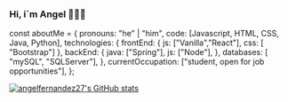 ### Hi, i´m Angel 👨‍💻👋

const aboutMe = {
   pronouns: "he" | "him",
   code: [Javascript, HTML, CSS, Java, Python],
   technologies: {
      frontEnd: {
         js: ["Vanilla","React"],
         css: [ "Bootstrap"]
      },
      backEnd: {
         java: ["Spring"],
         js: ["Node"],
      },
      databases: [ "mySQL", "SQLServer"],
   },
   currentOccupation: ["student, open for job opportunities"],
};

[![angelfernandez27's GitHub stats](https://github-readme-stats.vercel.app/api?username=angelfernandez27)](https://github.com/anuraghazra/github-readme-stats)



